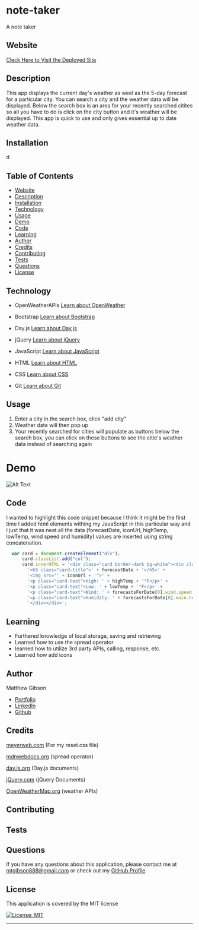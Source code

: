 # note-taker

A note taker

## Website

[Cleck Here to Visit the Deployed Site](https://ohsweetwampum.github.io/note-taker/)

## Description

This app displays the current day's weather as weel as the 5-day forecast for a particular city. You can search a city and the weather data will be displayed. Below the search box is an area for your recently searched citites so all you have to do is click on the city button and it's weather will be displayed. This app is quick to use and only gives essential up to date weather data.

## Installation

d

## Table of Contents

- [Website](#website)
- [Description](#description)
- [Installation](#installation)
- [Technology](#technology)
- [Usage](#usage)
- [Demo](#demo)
- [Code](#code)
- [Learning](#learning)
- [Author](#author)
- [Credits](#credits)
- [Contributing](#Contributing)
- [Tests](#tests)
- [Questions](#questions)
- [License](#license)

## Technology

- OpenWeatherAPIs
  [Learn about OpenWeather](https://openweathermap.org/api)

- Bootstrap
  [Learn about Bootstrap](https://getbootstrap.com/)

- Day.js
  [Learn about Day.js](https://day.js.org/)

- jQuery
  [Learn about jQuery](https://jquery.com/)

- JavaScript
  [Learn about JavaScript](https://developer.mozilla.org/en-US/docs/Web/JavaScript)

- HTML
  [Learn about HTML](https://developer.mozilla.org/en-US/docs/Web/HTML)

- CSS
  [Learn about CSS](https://developer.mozilla.org/en-US/docs/Web/CSS)

- Git
  [Learn about Git](https://git-scm.com/)

## Usage

1. Enter a city in the search box, click "add city"
2. Weather data will then pop up
3. Your recently searched for cities will populate as buttons below the search box, you can click on these buttons to see the citie's weather data instead of searching again

# Demo

![Alt Text](./images/gifs/123.png)

## Code

I wanted to highlight this code snippet because I think it might be the first time I added html elements withing my JavaScript in this particular way and I just that it was neat.all the data (forecastDate, iconUrl, highTemp, lowTemp, wind speed and humidity) values are inserted using string concatenation.

```JavaScript
  var card = document.createElement("div");
      card.classList.add("col");
      card.innerHTML = '<div class="card border-dark bg-white"><div class="card-body">' +
        '<h5 class="card-title">' + forecastDate + '</h5>' +
        '<img src="' + iconUrl + '">' +
        '<p class="card-text">High: ' + highTemp + '°F</p>' +
        '<p class="card-text">Low: ' + lowTemp + '°F</p>' +
        '<p class="card-text">Wind: ' + forecastsForDate[0].wind.speed + ' mph</p>' +
        '<p class="card-text">Humidity: ' + forecastsForDate[0].main.humidity + '%</p>' +
        '</div></div>';
```

## Learning

- Furthered knowledge of local storage, saving and retrieving
- Learned how to use the spread operator
- learned how to utilize 3rd party APIs, calling, response, etc.
- Learned how add icons

## Author

Matthew Gibson

- [Portfolio](https://github.com/ohSweetWampum)
- [LinkedIn](https://www.linkedin.com/in/matthew-gibson-6b9b12237/)
- [Github](https://github.com/ohSweetWampum)

## Credits

[meyerweb.com](https://meyerweb.com/eric/tools/css/reset/)
(For my reset.css file)

[mdnwebdocs.org](https://developer.mozilla.org/en-US/docs/Web/JavaScript/Reference/Operators/Spread_syntax)
(spread operator)

[day.js.org](https://day.js.org/)
(Day.js documents)

[jQuery.com](https://jquery.com/)
(jQuery Documents)

[OpenWeatherMap.org](https://openweathermap.org/api)
(weather APIs)

## Contributing

## Tests

## Questions

If you have any questions about this application, please contact me at [mtgibson888@gmail.com](mailto:mtgibson888@gmail.com) or check out my [GitHub Profile](https://github.com/ohSweetWampum)

## License

This application is covered by the MIT license

[![License: MIT](https://img.shields.io/badge/License-MIT-yellow.svg)](https://opensource.org/licenses/MIT)

---

```

```
